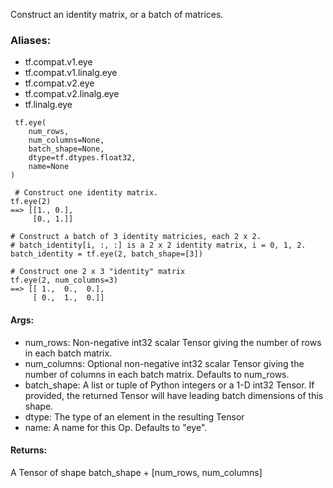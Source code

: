 Construct an identity matrix, or a batch of matrices.
### Aliases:
- tf.compat.v1.eye
- tf.compat.v1.linalg.eye
- tf.compat.v2.eye
- tf.compat.v2.linalg.eye
- tf.linalg.eye

```
 tf.eye(
    num_rows,
    num_columns=None,
    batch_shape=None,
    dtype=tf.dtypes.float32,
    name=None
)
```

```
 # Construct one identity matrix.
tf.eye(2)
==> [[1., 0.],
     [0., 1.]]

# Construct a batch of 3 identity matricies, each 2 x 2.
# batch_identity[i, :, :] is a 2 x 2 identity matrix, i = 0, 1, 2.
batch_identity = tf.eye(2, batch_shape=[3])

# Construct one 2 x 3 "identity" matrix
tf.eye(2, num_columns=3)
==> [[ 1.,  0.,  0.],
     [ 0.,  1.,  0.]]
```
#### Args:
- num_rows: Non-negative int32 scalar Tensor giving the number of rows in each batch matrix.
- num_columns: Optional non-negative int32 scalar Tensor giving the number of columns in each batch matrix. Defaults to num_rows.
- batch_shape: A list or tuple of Python integers or a 1-D int32 Tensor. If provided, the returned Tensor will have leading batch dimensions of this shape.
- dtype: The type of an element in the resulting Tensor
- name: A name for this Op. Defaults to "eye".
#### Returns:
A Tensor of shape batch_shape + [num_rows, num_columns]
